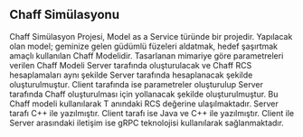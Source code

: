 ## Chaff Simülasyonu
Chaff Simülasyon Projesi, Model as a Service türünde bir projedir. Yapılacak olan model; geminize gelen güdümlü füzeleri aldatmak, hedef şaşırtmak amaçlı kullanılan Chaff Modelidir. Tasarlanan mimariye göre parametreleri verilen Chaff Modeli Server tarafında oluşturulacak ve Chaff RCS hesaplamaları aynı şekilde Server tarafında hesaplanacak şekilde oluşturulmuştur. Client tarafında ise parametreler oluşturulup Server tarafında Chaff oluşturulması için yollanacak şekilde oluşturulmuştur. Bu Chaff modeli kullanılarak T anındaki RCS değerine ulaşılmaktadır. Server tarafı C++ ile yazılmıştır. Client tarafı ise Java ve C++ ile yazılmıştır. Client ile Server arasındaki iletişim ise gRPC teknolojisi kullanılarak sağlanmaktadır.
